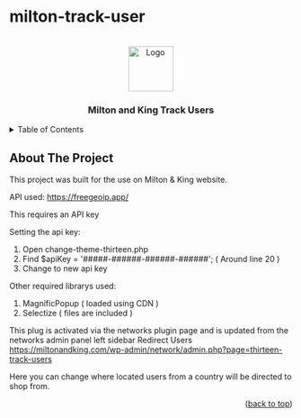 # milton-track-user

<div id="top"></div>
<!--
*** Thanks for checking out the Best-README-Template. If you have a suggestion
*** that would make this better, please fork the repo and create a pull request
*** or simply open an issue with the tag "enhancement".
*** Don't forget to give the project a star!
*** Thanks again! Now go create something AMAZING! :D
-->



<!-- PROJECT SHIELDS -->
<!--
*** I'm using markdown "reference style" links for readability.
*** Reference links are enclosed in brackets [ ] instead of parentheses ( ).
*** See the bottom of this document for the declaration of the reference variables
*** for contributors-url, forks-url, etc. This is an optional, concise syntax you may use.
*** https://www.markdownguide.org/basic-syntax/#reference-style-links
-->

<!-- PROJECT LOGO -->
<br />
<div align="center">
    <img src="https://s29938.pcdn.co/uk/wp-content/uploads/sites/4/2018/12/logo.svg" alt="Logo" width="80" height="80">
<h3 align="center">Milton and King Track Users</h3>
</div>

<!-- TABLE OF CONTENTS -->
<details>
  <summary>Table of Contents</summary>
  <ol>
    <li>
      <a href="#about-the-project">About The Project</a>
    </li>
  </ol>
</details>



<!-- ABOUT THE PROJECT -->
## About The Project

This project was built for the use on Milton & King website.

API used: https://freegeoip.app/

This requires an API key

Setting the api key:

1. Open change-theme-thirteen.php 
2. Find $apiKey = '#####-######-######-######'; ( Around line 20 )
3. Change to new api key

Other required librarys used:

1. MagnificPopup ( loaded using CDN )
2. Selectize ( files are included )

This plug is activated via the networks plugin page and is updated from the networks admin panel left sidebar Redirect Users
https://miltonandking.com/wp-admin/network/admin.php?page=thirteen-track-users

Here you can change where located users from a country will be directed to shop from.

<p align="right">(<a href="#top">back to top</a>)</p>



